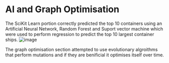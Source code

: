 # AI and Graph Optimisation

The SciKit Learn portion correctly predicted the top 10 containers using an Artificial Neural Network, Random Forest and Suport vector machine which were used to perform regression to predict the top 10 largest container ships.
![image](https://github.com/user-attachments/assets/69a62be3-5c84-4a22-949f-a10f1dcdc188)

The graph optimisation section attempted to use evolutionary algroithms that perform mutations and if they are benificial it optimises itself over time.
